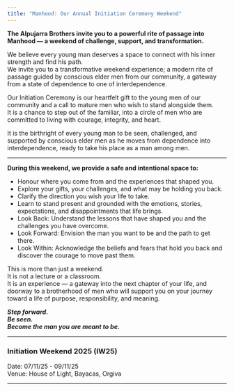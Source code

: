```yaml
---
title: "Manhood: Our Annual Initiation Ceremony Weekend"
---
```


**The Alpujarra Brothers invite you to a powerful rite of passage into Manhood — a weekend of challenge, support, and transformation.**

We believe every young man deserves a space to connect with his inner strength and find his path.\
We invite you to a transformative weekend experience; a modern rite of passage guided by conscious elder men from our community, a gateway from a state of dependence to one of interdependence.

Our Initiation Ceremony is our heartfelt gift to the young men of our community and a call to mature men who wish to stand alongside them.\
It is a chance to step out of the familiar, into a circle of men who are committed to living with courage, integrity, and heart.

It is the birthright of every young man to be seen, challenged, and supported by conscious elder men as he moves from dependence into interdependence, ready to take his place as a man among men.

--------------------

**During this weekend, we provide a safe and intentional space to:**

- Honour where you come from and the experiences that shaped you.
- Explore your gifts, your challenges, and what may be holding you back.
- Clarify the direction you wish your life to take.
- Learn to stand present and grounded with the emotions, stories, expectations, and disappointments that life brings.
- Look Back: Understand the lessons that have shaped you and the challenges you have overcome.
- Look Forward: Envision the man you want to be and the path to get there.
- Look Within: Acknowledge the beliefs and fears that hold you back and discover the courage to move past them.

This is more than just a weekend.\
It is not a lecture or a classroom.\
It is an experience — a gateway into the next chapter of your life, and doorway to a brotherhood of men who will support you on your journey toward a life of purpose, responsibility, and meaning.

***Step forward.\
Be seen.\
Become the man you are meant to be.***

---

### Initiation Weekend 2025 (IW25)

Date: 07/11/25 - 09/11/25\
Venue: House of Light, Bayacas, Orgiva

-----
